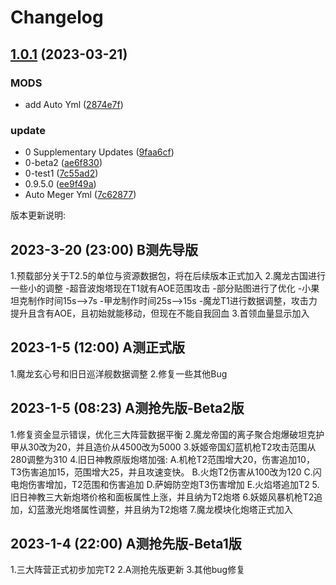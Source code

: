 # Changelog

## [1.0.1](https://github.com/LingASDJ/StarRiver-EndlessJourney-RW-MODS/compare/v1.0.0...v1.0.1) (2023-03-21)


### MODS

* add Auto Yml ([2874e7f](https://github.com/LingASDJ/StarRiver-EndlessJourney-RW-MODS/commit/2874e7f70ef1a2c870581a395c0abe159178a2e0))


### update

* 0 Supplementary Updates ([9faa6cf](https://github.com/LingASDJ/StarRiver-EndlessJourney-RW-MODS/commit/9faa6cf385c4e96bd5e3c46e85ecdc9a33277964))
* 0-beta2 ([ae6f830](https://github.com/LingASDJ/StarRiver-EndlessJourney-RW-MODS/commit/ae6f8301f1b811d5171a4d227d88e8957f1553d6))
* 0-test1 ([7c55ad2](https://github.com/LingASDJ/StarRiver-EndlessJourney-RW-MODS/commit/7c55ad2074a98c2bec187b1b05798ef3e8219fcd))
* 0.9.5.0 ([ee9f49a](https://github.com/LingASDJ/StarRiver-EndlessJourney-RW-MODS/commit/ee9f49ae011e7a57dd5f648e0cdb20b29ac7057f))
* Auto Meger Yml ([7c62877](https://github.com/LingASDJ/StarRiver-EndlessJourney-RW-MODS/commit/7c628779fe0e1e68d14f3bcb0abf084277478c45))

版本更新说明:

## 2023-3-20 (23:00) B测先导版
1.预载部分关于T2.5的单位与资源数据包，将在后续版本正式加入
2.魔龙古国进行一些小的调整
 -超音波炮塔现在T1就有AOE范围攻击
 -部分贴图进行了优化
 -小果坦克制作时间15s-->7s
 -甲龙制作时间25s-->15s
 -魔龙T1进行数据调整，攻击力提升且含有AOE，且初始就能移动，但现在不能自我回血
3.首领血量显示加入

## 2023-1-5 (12:00) A测正式版
1.魔龙玄心号和旧日巡洋舰数据调整
2.修复一些其他Bug

## 2023-1-5 (08:23) A测抢先版-Beta2版
1.修复资金显示错误，优化三大阵营数据平衡
2.魔龙帝国的离子聚合炮爆破坦克护甲从30改为20，并且造价从4500改为5000
3.妖姬帝国幻蓝机枪T2攻击范围从280调整为310
4.旧日神教原版炮塔加强:
A.机枪T2范围增大20，伤害追加10，T3伤害追加15，范围增大25，并且攻速变快。
B.火炮T2伤害从100改为120
C.闪电炮伤害增加，T2范围和伤害追加
D.萨姆防空炮T3伤害增加
E.火焰塔追加T2
5.旧日神教三大新炮塔价格和面板属性上涨，并且纳为T2炮塔
6.妖姬风暴机枪T2追加，幻蓝激光炮塔属性调整，并且纳为T2炮塔
7.魔龙模块化炮塔正式加入

## 2023-1-4 (22:00) A测抢先版-Beta1版
1.三大阵营正式初步加完T2
2.A测抢先版更新
3.其他bug修复
